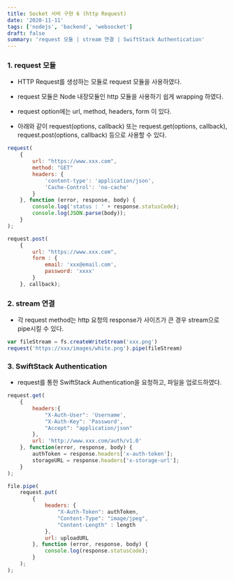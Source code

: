 ```yaml
---
title: Socket 서버 구현 6 (http Request)
date: '2020-11-11'
tags: ['nodejs', 'backend', 'websocket']
draft: false
summary: 'request 모듈 | stream 연결 | SwiftStack Authentication'
---
```


### 1. request 모듈

- HTTP Request를 생성하는 모듈로 request 모듈을 사용하였다.

- request 모듈은 Node 내장모듈인 http 모듈을 사용하기 쉽게 wrapping 하였다.

- request option에는 url, method, headers, form 이 있다.

- 아래와 같이 request(options, callback) 또는 request.get(options, callback), request.post(options, callback) 등으로 사용할 수 있다.

```js
request(
    {
        url: "https://www.xxx.com",
        method: "GET"
        headers: {
            'content-type': 'application/json',
            'Cache-Control': 'no-cache'
        }
    }, function (error, response, body) {
        console.log('status : ' + response.statusCode);
        console.log(JSON.parse(body));
    }
);

request.post(
    {
        url: "https://www.xxx.com",
        form : {
            email: 'xxx@email.com',
            password: 'xxxx'
        }
    }, callback);
```

### 2. stream 연결

- 각 request method는 http 요청의 response가 사이즈가 큰 경우 stream으로 pipe시킬 수 있다.

```js
var fileStream = fs.createWriteStream('xxx.png')
request('https://xxx/images/white.png').pipe(fileStream)
```

### 3. SwiftStack Authentication

- request를 통한 SwiftStack Authentication을 요청하고, 파일을 업로드하였다.

```js
request.get(
    {
        headers:{
            "X-Auth-User": 'Username',
            "X-Auth-Key": 'Password',
            "Accept": "application/json"
        },
        url: 'http://www.xxx.com/auth/v1.0'
    }, function(error, response, body) {
        authToken = response.headers['x-auth-token'];
        storageURL = response.headers['x-storage-url'];
    }
);

file.pipe(
    request.put(
        {
            headers: {
                "X-Auth-Token": authToken,
                "Content-Type": "image/jpeg",
                "Content-Length" : length
            },
            url: uploadURL
        }, function (error, response, body) {
            console.log(response.statusCode);
        }
    );
);
```
